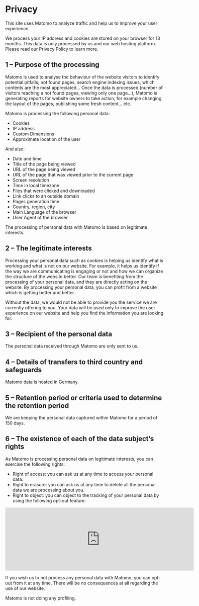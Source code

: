 Privacy
=======

This site uses Matomo to analyze traffic and help us to improve your user experience.

We process your IP address and cookies are stored on your browser for 13 months. 
This data is only processed by us and our web hosting platform. Please read our 
Privacy Policy to learn more.


1 – Purpose of the processing
-----------------------------

Matomo is used to analyse the behaviour of the website visitors to identify potential 
pitfalls; not found pages, search engine indexing issues, which contents are the most 
appreciated… Once the data is processed (number of visitors reaching a not found pages, 
viewing only one page…), Matomo is generating reports for website owners to take action, 
for example changing the layout of the pages, publishing some fresh content… etc.

Matomo is processing the following personal data:

- Cookies
- IP address
- Custom Dimensions
- Approximate location of the user

And also:

- Date and time
- Title of the page being viewed
- URL of the page being viewed
- URL of the page that was viewed prior to the current page
- Screen resolution
- Time in local timezone
- Files that were clicked and downloaded
- Link clicks to an outside domain
- Pages generation time
- Country, region, city
- Main Language of the browser
- User Agent of the browser

The processing of personal data with Matomo is based on legitimate interests.


2 – The legitimate interests
----------------------------

Processing your personal data such as cookies is helping us identify what is working 
and what is not on our website. For example, it helps us identify if the way we are 
communicating is engaging or not and how we can organize the structure of the website 
better. Our team is benefiting from the processing of your personal data, and they are 
directly acting on the website. By processing your personal data, you can profit from 
a website which is getting better and better.

Without the data, we would not be able to provide you the service we are currently 
offering to you. Your data will be used only to improve the user experience on our 
website and help you find the information you are looking for.


3 – Recipient of the personal data
----------------------------------

The personal data received through Matomo are only sent to us.


4 – Details of transfers to third country and safeguards
--------------------------------------------------------

Matomo data is hosted in Germany.


5 – Retention period or criteria used to determine the retention period
-----------------------------------------------------------------------

We are keeping the personal data captured within Matomo for a period of 150 days.


6 – The existence of each of the data subject’s rights
------------------------------------------------------

As Matomo is processing personal data on legitimate interests, you can exercise the 
following rights:

- Right of access: you can ask us at any time to access your personal data.
- Right to erasure: you can ask us at any time to delete all the personal data we are 
    processing about you.
- Right to object: you can object to the tracking of your personal data by using the 
    following opt-out feature:

<iframe style="border: 0; height: 200px; width: 600px;" src="https://piwik.cundd.net/index.php?module=CoreAdminHome&action=optOut&language=de&backgroundColor=&fontColor=666666&fontSize=14px&fontFamily=%22Lucida%20Sans%22%2C%20%22Lucida%20Grande%22%2C%20Verdana%2C%20Arial%2C%20sans-serif"></iframe>

If you wish us to not process any personal data with Matomo, you can opt-out from it at 
any time. There will be no consequences at all regarding the use of our website.

Matomo is not doing any profiling.

